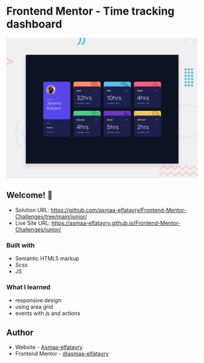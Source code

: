 # Frontend Mentor - Time tracking dashboard

![Design preview for the Time tracking dashboard coding challenge](./design/desktop-preview.jpg)

## Welcome! 👋
- Solution URL: https://github.com/asmaa-elfatayry/Frontend-Mentor-Challenges/tree/main/junior/
- Live Site URL: https://asmaa-elfatayry.github.io/Frontend-Mentor-Challenges/junior/



### Built with

- Semantic HTML5 markup
- Scss
- JS




### What I learned


- responsive design
- using area grid
- events with js and actions





## Author

- Website - [Asmaa-elfatayry](https://github.com/asmaa-elfatayry)
- Frontend Mentor - [@asmaa-elfatayry](https://www.frontendmentor.io/profile/asmaa-elfatayry)